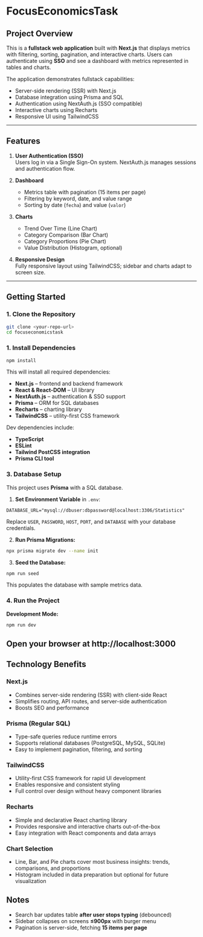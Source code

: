 # FocusEconomicsTask

## Project Overview

This is a **fullstack web application** built with **Next.js** that displays metrics with filtering, sorting, pagination, and interactive charts. Users can authenticate using **SSO** and see a dashboard with metrics represented in tables and charts.

The application demonstrates fullstack capabilities:

- Server-side rendering (SSR) with Next.js
- Database integration using Prisma and SQL
- Authentication using NextAuth.js (SSO compatible)
- Interactive charts using Recharts
- Responsive UI using TailwindCSS

---

## Features

1. **User Authentication (SSO)**  
   Users log in via a Single Sign-On system. NextAuth.js manages sessions and authentication flow.

2. **Dashboard**

   - Metrics table with pagination (15 items per page)
   - Filtering by keyword, date, and value range
   - Sorting by date (`fecha`) and value (`valor`)

3. **Charts**
   - Trend Over Time (Line Chart)
   - Category Comparison (Bar Chart)
   - Category Proportions (Pie Chart)
   - Value Distribution (Histogram, optional)
4. **Responsive Design**  
   Fully responsive layout using TailwindCSS; sidebar and charts adapt to screen size.

---

## Getting Started

### 1. Clone the Repository

```bash
git clone <your-repo-url>
cd focuseconomicstask
```

### 1. Install Dependencies

```bash
npm install
```

This will install all required dependencies:

- **Next.js** – frontend and backend framework
- **React & React-DOM** – UI library
- **NextAuth.js** – authentication & SSO support
- **Prisma** – ORM for SQL databases
- **Recharts** – charting library
- **TailwindCSS** – utility-first CSS framework

Dev dependencies include:

- **TypeScript**
- **ESLint**
- **Tailwind PostCSS integration**
- **Prisma CLI tool**

### 3. Database Setup

This project uses **Prisma** with a SQL database.

1. **Set Environment Variable** in `.env`:

```env
DATABASE_URL="mysql://dbuser:dbpassword@localhost:3306/Statistics"
```

Replace `USER`, `PASSWORD`, `HOST`, `PORT`, and `DATABASE` with your database credentials.

2. **Run Prisma Migrations:**

```bash
npx prisma migrate dev --name init
```

3. **Seed the Database:**

```bash
npm run seed
```

This populates the database with sample metrics data.

### 4. Run the Project

**Development Mode:**

```bash
npm run dev
```

## Open your browser at http://localhost:3000

## Technology Benefits

### Next.js

- Combines server-side rendering (SSR) with client-side React
- Simplifies routing, API routes, and server-side authentication
- Boosts SEO and performance

### Prisma (Regular SQL)

- Type-safe queries reduce runtime errors
- Supports relational databases (PostgreSQL, MySQL, SQLite)
- Easy to implement pagination, filtering, and sorting

### TailwindCSS

- Utility-first CSS framework for rapid UI development
- Enables responsive and consistent styling
- Full control over design without heavy component libraries

### Recharts

- Simple and declarative React charting library
- Provides responsive and interactive charts out-of-the-box
- Easy integration with React components and data arrays

### Chart Selection

- Line, Bar, and Pie charts cover most business insights: trends, comparisons, and proportions
- Histogram included in data preparation but optional for future visualization

## Notes

- Search bar updates table **after user stops typing** (debounced)
- Sidebar collapses on screens **≤900px** with burger menu
- Pagination is server-side, fetching **15 items per page**
